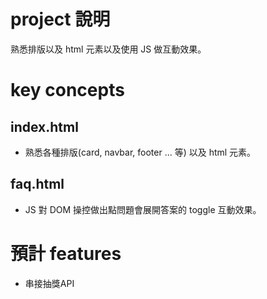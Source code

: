 
# project 說明
熟悉排版以及 html 元素以及使用 JS 做互動效果。

# key concepts
## index.html
- 熟悉各種排版(card, navbar, footer ... 等) 以及 html 元素。

## faq.html
- JS 對 DOM 操控做出點問題會展開答案的 toggle 互動效果。


# 預計 features
- 串接抽獎API